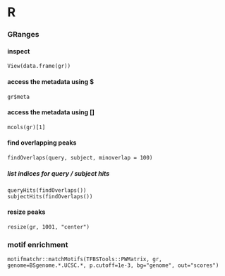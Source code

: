 # R

### GRanges
#### inspect
```
View(data.frame(gr))
```
#### access the metadata using $
```
gr$meta
```
#### access the metadata using []
```
mcols(gr)[1]
```
#### find overlapping peaks
```
findOverlaps(query, subject, minoverlap = 100)
```
##### list indices for query / subject hits
```
queryHits(findOverlaps())
subjectHits(findOverlaps())
```
#### resize peaks
```
resize(gr, 1001, "center")
```

### motif enrichment
```
motifmatchr::matchMotifs(TFBSTools::PWMatrix, gr, genome=BSgenome.*.UCSC.*, p.cutoff=1e-3, bg="genome", out="scores")
```
